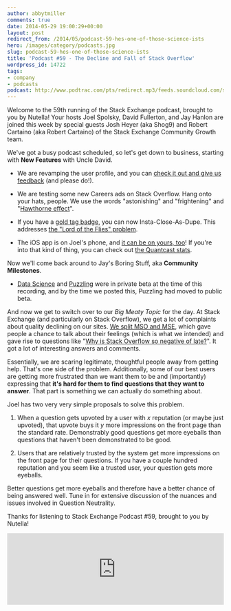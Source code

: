 ```yaml
---
author: abbytmiller
comments: true
date: 2014-05-29 19:00:29+00:00
layout: post
redirect_from: /2014/05/podcast-59-hes-one-of-those-science-ists
hero: /images/category/podcasts.jpg
slug: podcast-59-hes-one-of-those-science-ists
title: 'Podcast #59 - The Decline and Fall of Stack Overflow'
wordpress_id: 14722
tags:
- company
- podcasts
podcast: http://www.podtrac.com/pts/redirect.mp3/feeds.soundcloud.com/stream/151731070-stack-exchange-stack-exchange-podcast-59-hes-one-of-those-science-ists.mp3
---
```


Welcome to the 59th running of the Stack Exchange podcast, brought to you by Nutella! Your hosts Joel Spolsky, David Fullerton, and Jay Hanlon are joined this week by special guests Josh Heyer (aka Shog9) and Robert Cartaino (aka Robert Cartaino) of the Stack Exchange Community Growth team.

We've got a busy podcast scheduled, so let's get down to business, starting with **New Features** with Uncle David.



	
  * We are revamping the user profile, and you can [check it out and give us feedback](http://meta.stackexchange.com/questions/231112/profile-page-makeover-part-2-the-prototype) (and please do!).

	
  * We are testing some new Careers ads on Stack Overflow. Hang onto your hats, people. We use the words "astonishing" and "frightening" and "[Hawthorne effect](http://en.wikipedia.org/wiki/Hawthorne_effect)".

	
  * If you have a [gold tag badge](http://stackoverflow.com/help/badges?tab=tags&filter=gold), you can now Insta-Close-As-Dupe. This addresses [the "Lord of the Flies" problem](http://blog.stackoverflow.com/2011/01/the-wikipedia-of-long-tail-programming-questions/).

	
  * The iOS app is on Joel's phone, and [it can be on yours, too](https://itunes.apple.com/us/app/stack-exchange/id871299723?mt=8)! If you're into that kind of thing, you can check out [the Quantcast stats](https://www.quantcast.com/app/Stack_Exchange/c1rF4kxgLUzNc-tv0q7g1v8zjc5a1j?country=GLOBAL).


Now we'll come back around to Jay's Boring Stuff, aka **Community Milestones**.



	
  * [Data Science](http://datascience.stackexchange.com/) and [Puzzling](http://puzzling.stackexchange.com/) were in private beta at the time of this recording, and by the time we posted this, Puzzling had moved to public beta.


And now we get to switch over to our _Big Meaty Topic_ for the day. At Stack Exchange (and particularly on Stack Overflow), we get a lot of complaints about quality declining on our sites. [We split MSO and MSE](http://blog.stackoverflow.com/2014/04/announcing-the-launch-of-meta-stack-exchange/), which gave people a chance to talk about their feelings (which is what we intended) and gave rise to questions like "[Why is Stack Overflow so negative of late?](http://meta.stackoverflow.com/questions/251758/why-is-stack-overflow-so-negative-of-late)". It got a lot of interesting answers and comments.

Essentially, we are scaring legitimate, thoughtful people away from getting help. That's one side of the problem. Additionally, some of our best users are getting more frustrated than we want them to be and (importantly) expressing that **it's hard for them to find questions that they want to answer**. That part is something we can actually do something about.

Joel has two very very simple proposals to solve this problem.



	
  1. When a question gets upvoted by a user with _x_ reputation (or maybe just upvoted), that upvote buys it _y_ more impressions on the front page than the standard rate. Demonstrably good questions get more eyeballs than questions that haven't been demonstrated to be good.

	
  2. Users that are relatively trusted by the system get more impressions on the front page for their questions. If you have a couple hundred reputation and you seem like a trusted user, your question gets more eyeballs.


Better questions get more eyeballs and therefore have a better chance of being answered well. Tune in for extensive discussion of the nuances and issues involved in Question Neutrality.

Thanks for listening to Stack Exchange Podcast #59, brought to you by Nutella!



<p><iframe src="https://w.soundcloud.com/player/?url=https%3A//api.soundcloud.com/tracks/151731070&amp;color=ff5500&amp;auto_play=false&amp;hide_related=false&amp;show_artwork=true" width="100%" height="166" frameborder="no" scrolling="no"></iframe></p>
